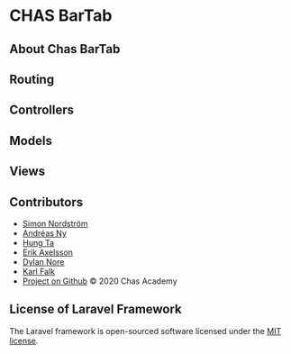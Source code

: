 # CHAS BarTab

## About Chas BarTab

## Routing

## Controllers

## Models

## Views

## Contributors

- [Simon Nordström]("https://github.com/SimonNord")
- [Andréas Ny]("https://github.com/andreasnyh")
- [Hung Ta]("https://github.com/ByHT")
- [Erik Axelsson]("https://github.com/erax83")
- [Dylan Nore]("https://github.com/DylanNore")
- [Karl Falk]("https://github.com/Voldakka")
- [Project on Github]("https://github.com/andreasnyh/ChasStudentDebt")
&copy; 2020 Chas Academy

## License of Laravel Framework

The Laravel framework is open-sourced software licensed under the [MIT license](https://opensource.org/licenses/MIT).
